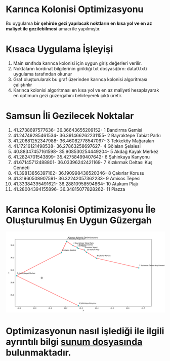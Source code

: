 # Karınca Kolonisi Optimizasyonu

Bu uygulama **bir şehirde gezi yapılacak noktların en kısa yol ve en az maliyet ile gezilebilmesi** amacı ile yapılmıştır.

# Kısaca Uygulama İşleyişi
1. Main sınıfnda karınca kolonisi için uygun giriş değerleri verilir.
2. Noktaların kordinat bilgilerinin girildiği txt dosyası(örn: data0.txt) uygulama tarafından okunur
3. Graf oluşturularak bu graf üzerinden karınca kolonisi algoritması çalıştırılır
4. Karınca kolonisi algoritması en kısa yol ve en az maliyeti hesaplayarak en optimum gezi güzergahını belirleyerek çıktı üretir.

# Samsun İli Gezilecek Noktalar
1. 41.2738697577636- 36.36643655209152- 1 Bandırma Gemisi
2. 41.24749285461534- 36.391466262231155- 2 Bayraktepe Tabiat Parkı
3. 41.20681252347988- 36.46082778547067- 3 Tekkeköy Mağaraları
4. 41.17216121498538- 36.27863258697627- 4 Gölalan Şelalesi
5. 40.88347457161598- 35.908530254449204- 5 Akdağ Kayak Merkez
6. 41.2824701543899- 35.42758499407642- 6 Şahinkaya Kanyonu
7. 41.67145712488801- 36.03396242421169- 7 Kızılırmak Deltası Kuş Cenneti
8. 41.39813856397162- 36.190998436520346- 8 Çakırlar Korusu
9. 41.31960508907591- 36.32242057362233- 9 Amisos Tepesi
10. 41.33384395491621- 36.28810958594864- 10 Atakum Plajı
11. 41.28004394155896- 36.34815077828262- 11 Piazza 

# Karınca Kolonisi Optimizasyonu İle Oluşturulmuş En Uygun Güzergah
<p align="center">
 <img src="https://github.com/furkanayyildiz55/Ant_Colony_Optimization/blob/master/güzergah.png" width="1000">
</p>

# Optimizasyonun nasıl işlediği ile ilgili ayrıntılı bilgi **[sunum dosyasında](https://github.com/furkanayyildiz55/Ant_Colony_Optimization/blob/master/Karinca%20Kolonisi%20Algoritmasi-Sunum.pptx)** bulunmaktadır.


